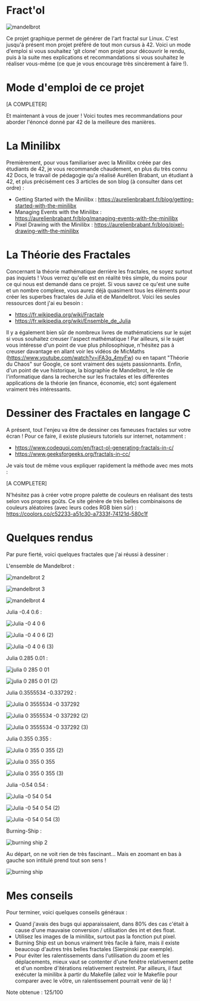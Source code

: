 # Fract'ol

![mandelbrot](https://user-images.githubusercontent.com/96736158/176945434-98e6fdc4-20b8-4d44-beb0-0771e4b98b23.png)

Ce projet graphique permet de générer de l'art fractal sur Linux. C'est jusqu'à présent mon projet préféré de tout mon cursus à 42. Voici un mode d'emploi si vous souhaitez 'git clone' mon projet pour découvrir le rendu, puis à la suite mes explications et recommandations si vous souhaitez le réaliser vous-même (ce que je vous encourage très sincèrement à faire !).

# Mode d'emploi de ce projet

[A COMPLETER]

Et maintenant à vous de jouer ! Voici toutes mes recommandations pour aborder l'énoncé donné par 42 de la meilleure des manières.

# La Minilibx

Premièrement, pour vous familiariser avec la Minilibx créée par des étudiants de 42, je vous recommande chaudement, en plus du très connu 42 Docs, le travail de pédagogie qu'a réalisé Aurélien Brabant, un étudiant à 42, et plus précisément ces 3 articles de son blog (à consulter dans cet ordre) :

* Getting Started with the Minilibx : https://aurelienbrabant.fr/blog/getting-started-with-the-minilibx 
* Managing Events with the Minilibx : https://aurelienbrabant.fr/blog/managing-events-with-the-minilibx
* Pixel Drawing with the Minilibx : https://aurelienbrabant.fr/blog/pixel-drawing-with-the-minilibx

# La Théorie des Fractales

Concernant la théorie mathématique derrière les fractales, ne soyez surtout pas inquiets ! Vous verrez qu'elle est en réalité très simple, du moins pour ce qui nous est demandé dans ce projet. Si vous savez ce qu'est une suite et un nombre complexe, vous aurez déjà quasiment tous les éléments pour créer les superbes fractales de Julia et de Mandelbrot. Voici les seules ressources dont j'ai eu besoin :

* https://fr.wikipedia.org/wiki/Fractale
* https://fr.wikipedia.org/wiki/Ensemble_de_Julia

Il y a également bien sûr de nombreux livres de mathématiciens sur le sujet si vous souhaitez creuser l'aspect mathématique ! Par ailleurs, si le sujet vous intéresse d'un point de vue plus philosophique, n'hésitez pas à creuser davantage en allant voir les vidéos de MicMaths (https://www.youtube.com/watch?v=iFA3g_4myFw) ou en tapant "Théorie du Chaos" sur Google, ce sont vraiment des sujets passionnants.  Enfin, d'un point de vue historique, la biographie de Mandelbrot, le rôle de l'informatique dans la recherche sur les fractales et les différentes applications de la théorie (en finance, économie, etc) sont également vraiment très intéressants.

# Dessiner des Fractales en langage C

A présent, tout l'enjeu va être de dessiner ces fameuses fractales sur votre écran ! Pour ce faire, il existe plusieurs tutoriels sur internet, notamment :
* https://www.codequoi.com/en/fract-ol-generating-fractals-in-c/
* https://www.geeksforgeeks.org/fractals-in-cc/

Je vais tout de même vous expliquer rapidement la méthode avec mes mots : 

[A COMPLETER]

N'hésitez pas à créer votre propre palette de couleurs en réalisant des tests selon vos propres goûts. Ce site génère de très belles combinaisons de couleurs aléatoires (avec leurs codes RGB bien sûr) : https://coolors.co/c52233-a51c30-a7333f-74121d-580c1f

# Quelques rendus

Par pure fierté, voici quelques fractales que j'ai réussi à dessiner :

L'ensemble de Mandelbrot :

![mandelbrot 2](https://user-images.githubusercontent.com/96736158/176944181-1019b96a-dd38-42d6-8251-d129fc600ba0.png) 

![mandelbrot 3](https://user-images.githubusercontent.com/96736158/176944286-d2d484fb-bfd9-412e-82f0-bfe83b0e5586.png) 

![mandelbrot 4](https://user-images.githubusercontent.com/96736158/176944291-90a7386d-6072-4083-bc12-2a7eb02e9b63.png)

Julia -0.4 0.6 :

![Julia -0 4 0 6](https://user-images.githubusercontent.com/96736158/176944578-37d2cd00-5ddb-4560-acd4-8fd5c6aa5d3c.png)

![Julia -0 4 0 6 (2)](https://user-images.githubusercontent.com/96736158/176944605-f39e8057-bb22-4671-bf16-845bdc9e1071.png)

![Julia -0 4 0 6 (3)](https://user-images.githubusercontent.com/96736158/176944634-3aa13102-c284-4471-ab16-fa208e422982.png)

Julia 0.285 0.01 :

![julia 0 285 0 01](https://user-images.githubusercontent.com/96736158/176945006-208a3fb8-c776-461f-a8f8-fc4c9c89428b.png)

![julia 0 285 0 01 (2)](https://user-images.githubusercontent.com/96736158/176945036-6aa05fd8-5903-4cf3-8c79-4efca9f63531.png)

Julia 0.3555534 -0.337292 :

![Julia 0 3555534 -0 337292](https://user-images.githubusercontent.com/96736158/176945211-c2c8d099-4fde-42cf-a0d2-261258c91327.png)

![Julia 0 3555534 -0 337292 (2)](https://user-images.githubusercontent.com/96736158/176945220-7bf6bcc4-a876-4467-99fe-39e004275536.png)

![Julia 0 3555534 -0 337292 (3)](https://user-images.githubusercontent.com/96736158/176945226-0c80cd47-6824-4aca-be2f-b74041270112.png)

Julia 0.355 0.355 :

![Julia 0 355 0 355 (2)](https://user-images.githubusercontent.com/96736158/176945307-8afc6b34-7844-4e2b-863f-eebeddb1bcf8.png)

![Julia 0 355 0 355](https://user-images.githubusercontent.com/96736158/176945321-a7dc23f2-63b2-4224-8cfd-156434184776.png)

![Julia 0 355 0 355 (3)](https://user-images.githubusercontent.com/96736158/176945326-0bef1656-ce10-465e-b05f-f7d9436c9920.png)

Julia -0.54 0.54 :

![Julia -0 54 0 54 ](https://user-images.githubusercontent.com/96736158/176945358-e5ba8880-8bca-406f-8e74-868e705b1099.png)

![Julia -0 54 0 54 (2)](https://user-images.githubusercontent.com/96736158/176945362-d72d7fb5-d3f9-4531-8c1f-76f053202c0f.png)

![Julia -0 54 0 54 (3)](https://user-images.githubusercontent.com/96736158/176945365-cbdaafc8-89a9-4ac3-8da1-f8b281c21188.png)

Burning-Ship :

![burning ship 2](https://user-images.githubusercontent.com/96736158/176945742-72b7633d-1b2d-48f6-958d-756954bd3577.png)

Au départ, on ne voit rien de très fascinant... Mais en zoomant en bas à gauche son intitulé prend tout son sens !

![burning ship](https://user-images.githubusercontent.com/96736158/176945808-b98494eb-68e3-4b02-8c5b-b53e6e41cca1.png)

# Mes conseils

Pour terminer, voici quelques conseils généraux  :
- Quand j'avais des bugs qui apparaissaient, dans 80% des cas c'était à cause d'une mauvaise conversion / utilisation des int et des float.
- Utilisez les images de la minilibx, surtout pas la fonction put pixel.
- Burning Ship est un bonus vraiment très facile à faire, mais il existe beaucoup d'autres très belles fractales (Sierpinski par exemple).
- Pour éviter les ralentissements dans l'utilisation du zoom et les déplacements, mieux vaut se contenter d'une fenêtre relativement petite et d'un nombre d'itérations relativement restreint. Par ailleurs, il faut exécuter la minilibx à partir du Makefile (allez voir le Makefile pour comparer avec le vôtre, un ralentissement pourrait venir de là) !

Note obtenue : 125/100

